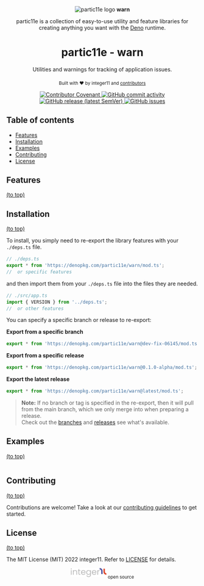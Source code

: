 <p align="center">
<!-- Update log -->
<img alt="partic11e logo" height="70" src="https://raw.githubusercontent.com/partic11e/.github/main/profile/img/logotype.svg" />
<strong>warn</strong>
</p>

<p align="center">
partic11e is a collection of easy-to-use utility and feature libraries for creating anything you want with the <a href="https://deno.land">Deno</a> runtime.
</p>

<h1 align="center">partic11e - warn</h1>

<p align="center">
Utilities and warnings for tracking of application issues.
</p>

<p align="center">
<!-- @TODO Link to documentation and other resources -->
</p>

<p align="center">
<sub>Built with ❤ by integer11 and <a href="https://github.com/partic11e/warn/graphs/contributors">contributors</a></sub>
</p>

<p align="center">
<a href="https://github.com/partic11e/warn/blob/main/CODE_OF_CONDUCT.md">
  <img alt="Contributor Covenant" src="https://img.shields.io/badge/Contributor%20Covenant-2.1-4baaaa.svg?style=flat-square" />
</a>
<a href="https://github.com/partic11e/warn/commits">
  <img alt="GitHub commit activity" src="https://img.shields.io/github/commit-activity/m/partic11e/warn?style=flat-square">
</a>
<a href="https://github.com/partic11e/warn/releases">
  <img alt="GitHub release (latest SemVer)" src="https://img.shields.io/github/v/release/partic11e/warn?style=flat-square" />
</a>
<a href="https://github.com/partic11e/warn/issues">
  <img alt="GitHub issues" src="https://img.shields.io/github/issues-raw/partic11e/warn?style=flat-square">
</a>
</p>

## Table of contents

- [Features](#features)
- [Installation](#installation)
- [Examples](#examples)
- [Contributing](#contributing)
- [License](#license)

## Features

[(to top)](#table-of-contents)

<!-- @TODO Enumerate key features -->

## Installation

[(to top)](#table-of-contents)

To install, you simply need to re-export the library features with your `./deps.ts` file.

```ts
// ./deps.ts
export * from 'https://denopkg.com/partic11e/warn/mod.ts';
//  or specific features
```

and then import them from your `./deps.ts` file into the files they are needed.

```ts
// ./src/app.ts
import { VERSION } from '../deps.ts';
//  or other features
```

You can specify a specific branch or release to re-export:

**Export from a specific branch**

```ts
export * from 'https://denopkg.com/partic11e/warn@dev-fix-06145/mod.ts';
```

**Export from a specific release**

```ts
export * from 'https://denopkg.com/partic11e/warn@0.1.0-alpha/mod.ts';
```

**Export the latest release**

```ts
export * from 'https://denopkg.com/partic11e/warn@latest/mod.ts';
```

> **Note:** If no branch or tag is specified in the re-export, then it will pull from the main branch, which we only merge into when preparing a release.\
> Check out the [branches][branches] and [releases][releases] see what's available.

## Examples

[(to top)](#table-of-contents)

<!-- @TODO Add an example, or add links to examples -->

```ts
```

## Contributing

[(to top)](#table-of-contents)

Contributions are welcome! Take a look at our [contributing guidelines][contributing] to get started.

## License

[(to top)](#table-of-contents)

The MIT License (MIT) 2022 integer11. Refer to [LICENSE][license] for details.

<p align="center">
<img
  alt="partic11e logo"
  height="24"
  src="https://raw.githubusercontent.com/i11n/.github/main/profile/img/logotype.svg"
/>
<sub>open source</sub>
</p>

[deno]: https://deno.land "Deno homepage"
[branches]: https://github.com/partic11e/warn/branches "partic11e/warn branches on GitHub"
[releases]: https://github.com/partic11e/warn/releases "partic11e/warn releases on GitHub"
[contributing]: https://github.com/partic11e/warn/blob/main/CONTRIBUTING.md "partic11e/warn contributing guidelines"
[license]: https://github.com/partic11e/warn/blob/main/LICENSE "partic11e/warn license"
